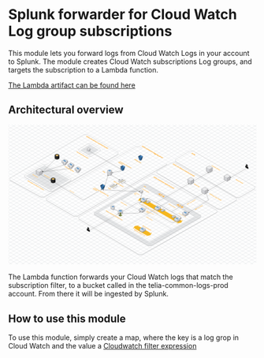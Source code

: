 [diagram]: img/architecture.png "Architecture overview"
# Splunk forwarder for Cloud Watch Log group subscriptions

This module lets you forward logs from Cloud Watch Logs in your account to Splunk. The module creates Cloud Watch subscriptions Log groups, and targets the subscription to a Lambda function.

[The Lambda artifact can be found here](https://github.com/TeliaSoneraNorge/cloudwatch-subscriptions-s3-writer)

## Architectural overview 

![alt text][diagram]

The Lambda function forwards your Cloud Watch logs that match the subscription filter, to a bucket called in the telia-common-logs-prod account. From there it will be ingested by Splunk. 

## How to use this module

To use this module, simply create a map, where the key is a log grop in Cloud Watch and the value a [Cloudwatch filter expression](https://docs.aws.amazon.com/AmazonCloudWatch/latest/logs/FilterAndPatternSyntax.html)

